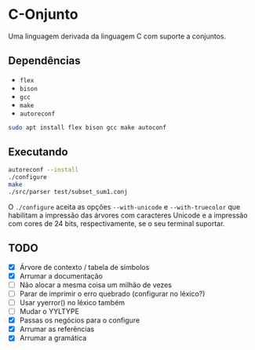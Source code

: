 # C-Onjunto

Uma linguagem derivada da linguagem C com suporte a conjuntos.

## Dependências

- `flex`
- `bison`
- `gcc`
- `make`
- `autoreconf`

```bash
sudo apt install flex bison gcc make autoconf
```

## Executando

```bash
autoreconf --install
./configure
make
./src/parser test/subset_sum1.conj
```

O `./configure` aceita as opções `--with-unicode` e `--with-truecolor`
que habilitam a impressão das árvores com caracteres Unicode e a impressão com
cores de 24 bits, respectivamente, se o seu terminal suportar.

## TODO

- [x] Árvore de contexto / tabela de símbolos
- [x] Arrumar a documentação
- [ ] Não alocar a mesma coisa um milhão de vezes
- [ ] Parar de imprimir o erro quebrado (configurar no léxico?)
- [ ] Usar yyerror() no léxico também
- [ ] Mudar o YYLTYPE
- [x] Passas os negócios para o configure
- [x] Arrumar as referências
- [x] Arrumar a gramática
